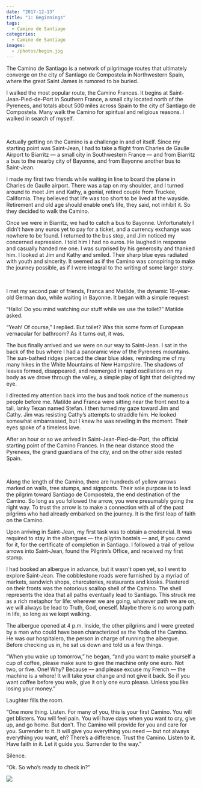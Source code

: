 ```yaml
---
date: "2017-12-13"
title: "1: Beginnings"
tags: 
  - Camino de Santiago
categories:
  - Camino de Santiago
images:
  - /photos/begin.jpg
---
```


The Camino de Santiago is a network of pilgrimage routes that ultimately converge on the city of Santiago de Compostela in Northwestern Spain, where the great Saint James is rumored to be buried. 

I walked the most popular route, the Camino Frances. It begins at Saint-Jean-Pied-de-Port in Southern France, a small city located north of the Pyrenees, and totals about 500 miles across Spain to the city of Santiago de Compostela. Many walk the Camino for spiritual and religious reasons. I walked in search of myself.

<br>

Actually getting on the Camino is a challenge in and of itself. Since my starting point was Saint-Jean, I had to take a flight from Charles de Gaulle Airport to Biarritz –– a small city in Southwestern France –– and from Biarritz a bus to the nearby city of Bayonne, and from Bayonne another bus to Saint-Jean. 

I made my first two friends while waiting in line to board the plane in Charles de Gaulle airport. There was a tap on my shoulder, and I turned around to meet Jim and Kathy, a genial, retired couple from Truckee, California. They believed that life was too short to be lived at the wayside. Retirement and old age should enable one’s life, they said, not inhibit it. So they decided to walk the Camino. 

Once we were in Biarritz, we had to catch a bus to Bayonne. Unfortunately I didn’t have any euros yet to pay for a ticket, and a currency exchange was nowhere to be found. I returned to the bus stop, and Jim noticed my concerned expression. I told him I had no euros. He laughed in response and casually handed me one. I was surprised by his generosity and thanked him. I looked at Jim and Kathy and smiled. Their sharp blue eyes radiated with youth and sincerity. It seemed as if the Camino was conspiring to make the journey possible, as if I were integral to the writing of some larger story.

<br>

I met my second pair of friends, Franca and Matilde, the dynamic 18-year-old German duo, while waiting in Bayonne. It began with a simple request:

“Hallo! Do you mind watching our stuff while we use the toilet?” Matilde asked.

“Yeah! Of course,” I replied. But toilet? Was this some form of European vernacular for bathroom? As it turns out, it was.

The bus finally arrived and we were on our way to Saint-Jean. I sat in the back of the bus where I had a panoramic view of the Pyrenees mountains. The sun-bathed ridges pierced the clear blue skies, reminding me of my many hikes in the White Mountains of New Hampshire. The shadows of leaves formed, disappeared, and reemerged in rapid oscillations on my body as we drove through the valley, a simple play of light that delighted my eye.

I directed my attention back into the bus and took notice of the numerous people before me. Matilde and Franca were sitting near the front next to a tall, lanky Texan named Stefan. I then turned my gaze toward Jim and Cathy. Jim was resisting Cathy’s attempts to straddle him. He looked somewhat embarrassed, but I knew he was reveling in the moment. Their eyes spoke of a timeless love.

After an hour or so we arrived in Saint-Jean-Pied-de-Port, the official starting point of the Camino Frances. In the near distance stood the Pyrenees, the grand guardians of the city, and on the other side rested Spain.

<br>

Along the length of the Camino, there are hundreds of yellow arrows marked on walls, tree stumps, and signposts. Their sole purpose is to lead the pilgrim toward Santiago de Compostela, the end destination of the Camino. So long as you followed the arrow, you were presumably going the right way. To trust the arrow is to make a connection with all of the past pilgrims who had already embarked on the journey. It is the first leap of faith on the Camino.

Upon arriving in Saint-Jean, my first task was to obtain a credencial. It was required to stay in the albergues –– the pilgrim hostels –– and, if you cared for it, for the certificate of completion in Santiago. I followed a trail of yellow arrows into Saint-Jean, found the Pilgrim’s Office, and received my first stamp. 

I had booked an albergue in advance, but it wasn't open yet, so I went to explore Saint-Jean. The cobblestone roads were furnished by a myriad of markets, sandwich shops, charcuteries, restaurants and kiosks. Plastered on their fronts was the notorious scallop shell of the Camino. The shell represents the idea that all paths eventually lead to Santiago. This struck me as a rich metaphor for life: wherever we are going, whatever path we are on, we will always be lead to Truth, God, oneself. Maybe there is no wrong path in life, so long as we kept walking.

The albergue opened at 4 p.m. Inside, the other pilgrims and I were greeted by a man who could have been characterized as the Yoda of the Camino. He was our hospitalero, the person in charge of running the albergue. Before checking us in, he sat us down and told us a few things.

“When you wake up tomorrow,” he began, “and you want to make yourself a cup of coffee, please make sure to give the machine only one euro. Not two, or five. One! Why? Because –– and please excuse my French –– the machine is a whore! It will take your change and not give it back. So if you want coffee before you walk, give it only one euro please. Unless you like losing your money.”

Laughter fills the room.

“One more thing. Listen. For many of you, this is your first Camino. You will get blisters. You will feel pain. You will have days when you want to cry, give up, and go home. But don’t. The Camino will provide for you and care for you. Surrender to it. It will give you everything you need –– but not always everything you want, eh? There’s a difference. Trust the Camino. Listen to it. Have faith in it. Let it guide you. Surrender to the way.”

Silence.

“Ok. So who’s ready to check in?”

![](/photos/begin.jpg)
